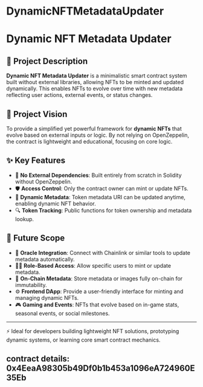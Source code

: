 # DynamicNFTMetadataUpdater


# Dynamic NFT Metadata Updater

## 🧾 Project Description

**Dynamic NFT Metadata Updater** is a minimalistic smart contract system built without external libraries, allowing NFTs to be minted and updated dynamically. This enables NFTs to evolve over time with new metadata reflecting user actions, external events, or status changes.

## 🎯 Project Vision

To provide a simplified yet powerful framework for **dynamic NFTs** that evolve based on external inputs or logic. By not relying on OpenZeppelin, the contract is lightweight and educational, focusing on core logic.

## ✨ Key Features

- 🧱 **No External Dependencies**: Built entirely from scratch in Solidity without OpenZeppelin.
- 🛡️ **Access Control**: Only the contract owner can mint or update NFTs.
- 🧩 **Dynamic Metadata**: Token metadata URI can be updated anytime, enabling dynamic NFT behavior.
- 🔍 **Token Tracking**: Public functions for token ownership and metadata lookup.

## 🔮 Future Scope

- 🔗 **Oracle Integration**: Connect with Chainlink or similar tools to update metadata automatically.
- 👨‍💻 **Role-Based Access**: Allow specific users to mint or update metadata.
- 🎨 **On-Chain Metadata**: Store metadata or images fully on-chain for immutability.
- ⚙️ **Frontend DApp**: Provide a user-friendly interface for minting and managing dynamic NFTs.
- 🎮 **Gaming and Events**: NFTs that evolve based on in-game stats, seasonal events, or social milestones.

---

⚡ Ideal for developers building lightweight NFT solutions, prototyping dynamic systems, or learning core smart contract mechanics.



## contract details: 0x4EeaA98305b49Df0b1b453a1096eA724960E35Eb
